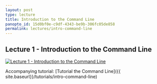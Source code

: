```yaml
--- 
layout: post
type: lecture
title: Introduction to the Command Line
panopto_id: 15d0bf0e-c9df-4343-be9b-306fc05de858
permalink: lectures/intro-command-line
---
```


## Lecture 1 - Introduction to the Command Line
[![Lecture 1 - Introduction to the Command Line](https://uva.hosted.panopto.com/Panopto/Services/FrameGrabber.svc/FrameRedirect?objectId=15d0bf0e-c9df-4343-be9b-306fc05de858&mode=Delivery)](https://uva.hosted.panopto.com/Panopto/Pages/Viewer.aspx?id=15d0bf0e-c9df-4343-be9b-306fc05de858)

Accompanying tutorial: [Tutorial the Command Line]({{ site.baseurl}}/tutorials/intro-command-line)
